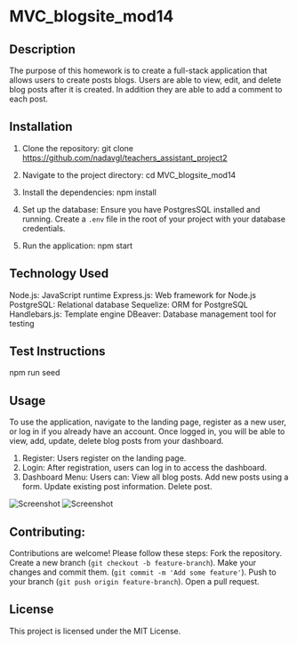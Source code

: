 # MVC_blogsite_mod14


## Description
The purpose of this homework is to create a full-stack application that allows users to create posts blogs. Users are able to view, edit, and delete blog posts after it is created. In addition they are able to add a comment to each post.



  ## Installation
  1. Clone the repository:
    git clone https://github.com/nadavgl/teachers_assistant_project2

  2. Navigate to the project directory: 
    cd MVC_blogsite_mod14

  3. Install the dependencies:
    npm install

  4. Set up the database:
    Ensure you have PostgresSQL installed and running.
    Create a `.env` file in the root of your project with your database credentials.

  5. Run the application:
    npm start
  ## Technology Used
  Node.js: JavaScript runtime
  Express.js: Web framework for Node.js
  PostgreSQL: Relational database
  Sequelize: ORM for PostgreSQL
  Handlebars.js: Template engine
  DBeaver: Database management tool for testing
  
  ## Test Instructions
  npm run seed

  ## Usage
  To use the application, navigate to the landing page, register as a new user, or log in if you already have an account. Once logged in, you will be able to view, add, update, delete blog posts from your dashboard.

  1. Register: Users register on the landing page.
  2. Login: After registration, users can log in to access the dashboard.
  3. Dashboard Menu: Users can:
    View all blog posts.
    Add new posts using a form.
    Update existing post information.
    Delete post.

   ![Screenshot](./public/assets/images/Screenshot%202024-08-18%20at%207.07.05 PM.png)
   ![Screenshot](./public/assets/images/Screenshot%202024-08-18%20at%207.07.53 PM.png)

  ## Contributing:
  Contributions are welcome! Please follow these steps:
    Fork the repository.
    Create a new branch (`git checkout -b feature-branch`).
    Make your changes and commit them. (`git commit -m 'Add some feature'`).
    Push to your branch (`git push origin feature-branch`).
    Open a pull request.

  ## License
  This project is licensed under the MIT License.
  
  
